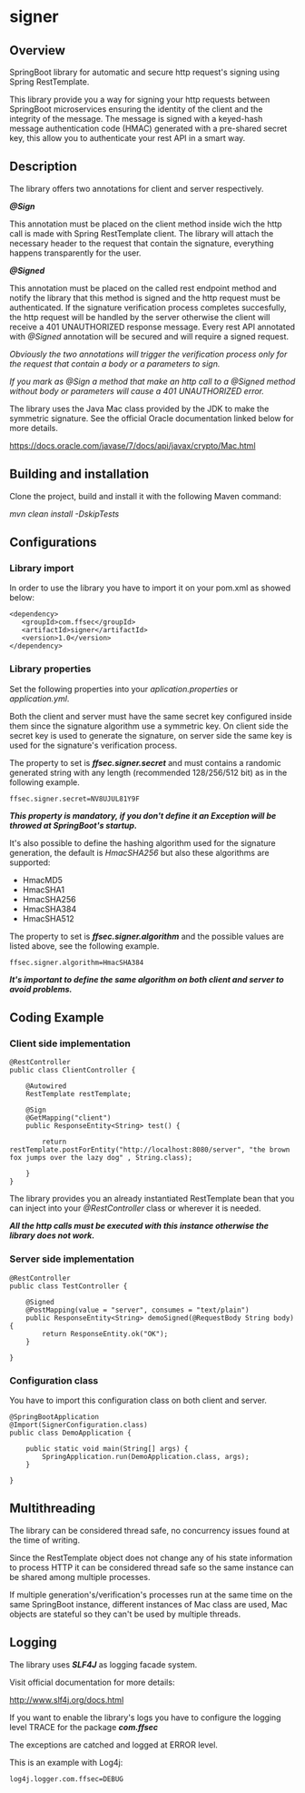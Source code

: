 # signer

## Overview

SpringBoot library for automatic and secure http request's signing using Spring RestTemplate.

This library provide you a way for signing your http requests between SpringBoot microservices ensuring the identity of the client and the integrity of the message.
The message is signed with a keyed-hash message authentication code (HMAC) generated with a pre-shared secret key, this allow you to authenticate your rest API in a smart way.

## Description

The library offers two annotations for client and server respectively.

***@Sign***

This annotation must be placed on the client method inside wich the http call is made with Spring RestTemplate client.
The library will attach the necessary header to the request that contain the signature, everything happens transparently for the user.

***@Signed***

This annotation must be placed on the called rest endpoint method and notify the library that this method is signed and the http request must be authenticated.
If the signature verification process completes succesfully, the http request will be handled by the server otherwise the client will receive a 401 UNAUTHORIZED response message.
Every rest API annotated with *@Signed* annotation will be secured and will require a signed request. 

*Obviously the two annotations will trigger the verification process only for the request that contain a body or a parameters to sign.*

*If you mark as @Sign a method that make an http call to a @Signed method without body or parameters will cause a 401 UNAUTHORIZED error.*

The library uses the Java Mac class provided by the JDK to make the symmetric signature.
See the official Oracle documentation linked below for more details.

https://docs.oracle.com/javase/7/docs/api/javax/crypto/Mac.html

## Building and installation

Clone the project, build and install it with the following Maven command:

*mvn clean install -DskipTests*


## Configurations

### Library import

In order to use the library you have to import it on your pom.xml as showed below:

```
<dependency>
   <groupId>com.ffsec</groupId>
   <artifactId>signer</artifactId>
   <version>1.0</version>
</dependency>
```

### Library properties

Set the following properties into your *aplication.properties* or *application.yml*.

Both the client and server must have the same secret key configured inside them since the signature algorithm use a symmetric key.
On client side the secret key is used to generate the signature, on server side the same key is used for the signature's verification process.

The property to set is ***ffsec.signer.secret*** and must contains a randomic generated string with any length (recommended 128/256/512 bit) as in the following example.

```
ffsec.signer.secret=NV8UJUL81Y9F
```

***This property is mandatory, if you don't define it an Exception will be throwed at SpringBoot's startup.***

It's also possible to define the hashing algorithm used for the signature generation, the default is *HmacSHA256* but also these algorithms are supported:

- HmacMD5
- HmacSHA1
- HmacSHA256
- HmacSHA384
- HmacSHA512

The property to set is ***ffsec.signer.algorithm*** and the possible values are listed above, see the following example.

```
ffsec.signer.algorithm=HmacSHA384
```

***It's important to define the same algorithm on both client and server to avoid problems.***

## Coding Example


### Client side implementation

```
@RestController
public class ClientController {

    @Autowired
    RestTemplate restTemplate;

    @Sign
    @GetMapping("client")
    public ResponseEntity<String> test() {

        return restTemplate.postForEntity("http://localhost:8080/server", "the brown fox jumps over the lazy dog" , String.class);

    }
}
```

The library provides you an already instantiated RestTemplate bean that you can inject into your *@RestController* class or wherever it is needed.

***All the http calls must be executed with this instance otherwise the library does not work.***


### Server side implementation

```
@RestController
public class TestController {

    @Signed
    @PostMapping(value = "server", consumes = "text/plain")
    public ResponseEntity<String> demoSigned(@RequestBody String body) {
        return ResponseEntity.ok("OK");
    }
    
}
```

### Configuration class 

You have to import this configuration class on both client and server.

```
@SpringBootApplication
@Import(SignerConfiguration.class)
public class DemoApplication {

    public static void main(String[] args) {
        SpringApplication.run(DemoApplication.class, args);
    }

}
```

## Multithreading

The library can be considered thread safe, no concurrency issues found at the time of writing.

Since the RestTemplate object does not change any of his state information to process HTTP it can be considered thread safe so the same instance can be shared among multiple processes.

If multiple generation's/verification's processes run at the same time on the same SpringBoot instance, different instances of Mac class are used, Mac objects are stateful so they can't be used by multiple threads.

## Logging

The library uses ***SLF4J*** as logging facade system.

Visit official documentation for more details:

http://www.slf4j.org/docs.html

If you want to enable the library's logs you have to configure the logging level TRACE for the package ***com.ffsec***

The exceptions are catched and logged at ERROR level.

This is an example with Log4j:

```
log4j.logger.com.ffsec=DEBUG
```
